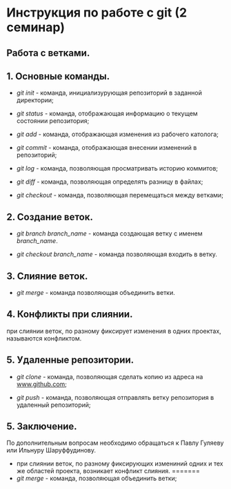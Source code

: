 # Инструкция по работе с git (2 семинар)
## Работа с ветками.

## 1. Основные команды.

* *git init* - команда, инициализурующая репозиторий в заданной директории;

* *git status* - команда, отображающая информацию о текущем состоянии репозитория;

* *git add* - команда, отображающая изменения из рабочего католога;

* *git commit* - команда, отображающая внесении изменений в репозиторий;

* *git log* - команда, позволяющая просматривать историю коммитов;

* *git diff* - команда, позволяющая определять разницу в файлах;

* *git checkout* - команда, позволяющая перемещаться между ветками;

## 2. Создание веток.
* *git branch branch_name* - команда создающая ветку с именем *branch_name*.

* *git checkout branch_name* - команда позволяющая входить в ветку.

## 3. Слияние веток. 

* *git merge* - команда позволяющая объединить ветки. 

## 4. Конфликты при слиянии. 

при слиянии веток, по разному фиксирует изменения в одних проектах, называются конфликтом.

## 5. Удаленные репозитории.

* *git clone* - команда, позволяющая сделать копию из адреса на www.github.com;  

* *git push* - команда, позволяющая отправлять ветку репозитория в удаленный репозиторий;  



## 5. Заключение.
По дополнительным вопросам необходимо обращаться к Павлу Гуляеву или Ильнуру Шаруффудинову.

* при слиянии веток, по разному фиксирующих измениний одних и тех же областей проекта, возникает конфликт слияния.
=======
* *git merge* - команда, позволяющая объединить ветки;

